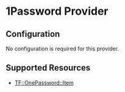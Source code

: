 # 1Password Provider

## Configuration

No configuration is required for this provider.

## Supported Resources

* [TF::OnePassword::Item](../resources/onepassword/TF-OnePassword-Item/docs/README.md)